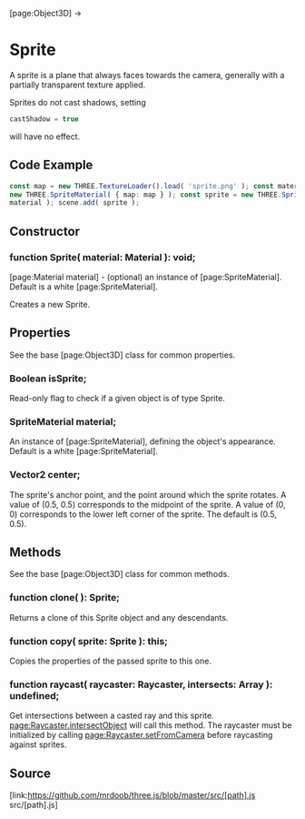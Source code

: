 [page:Object3D] →

# Sprite

A sprite is a plane that always faces towards the camera, generally with a
partially transparent texture applied.  
  
Sprites do not cast shadows, setting  
```ts  
castShadow = true  
```  
will have no effect.

## Code Example

  
```ts  
const map = new THREE.TextureLoader().load( 'sprite.png' ); const material =
new THREE.SpriteMaterial( { map: map } ); const sprite = new THREE.Sprite(
material ); scene.add( sprite );  
```  

## Constructor

###  function Sprite( material: Material ): void;

[page:Material material] - (optional) an instance of [page:SpriteMaterial].
Default is a white [page:SpriteMaterial].  
  
Creates a new Sprite.

## Properties

See the base [page:Object3D] class for common properties.

###  Boolean isSprite;

Read-only flag to check if a given object is of type Sprite.

###  SpriteMaterial material;

An instance of [page:SpriteMaterial], defining the object's appearance.
Default is a white [page:SpriteMaterial].

###  Vector2 center;

The sprite's anchor point, and the point around which the sprite rotates. A
value of (0.5, 0.5) corresponds to the midpoint of the sprite. A value of (0,
0) corresponds to the lower left corner of the sprite. The default is (0.5,
0.5).

## Methods

See the base [page:Object3D] class for common methods.

###  function clone( ): Sprite;

Returns a clone of this Sprite object and any descendants.

###  function copy( sprite: Sprite ): this;

Copies the properties of the passed sprite to this one.

###  function raycast( raycaster: Raycaster, intersects: Array ): undefined;

Get intersections between a casted ray and this sprite.
[page:Raycaster.intersectObject]() will call this method. The raycaster must
be initialized by calling [page:Raycaster.setFromCamera]() before raycasting
against sprites.

## Source

[link:https://github.com/mrdoob/three.js/blob/master/src/[path].js
src/[path].js]

